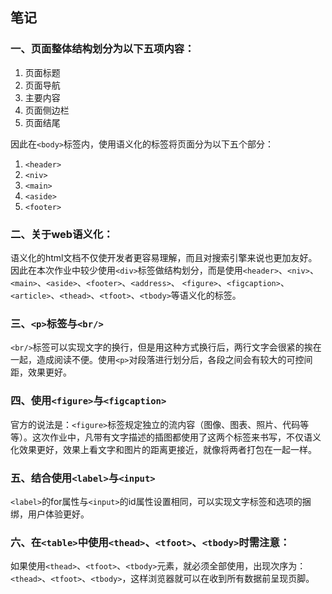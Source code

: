 ## 笔记
### 一、页面整体结构划分为以下五项内容：
1. 页面标题
2. 页面导航
3. 主要内容
4. 页面侧边栏
5. 页面结尾  

因此在`<body>`标签内，使用语义化的标签将页面分为以下五个部分：

1. `<header>`
2. `<niv>`
3. `<main>`
4. `<aside>`
5. `<footer>`
### 二、关于web语义化：
语义化的html文档不仅使开发者更容易理解，而且对搜索引擎来说也更加友好。因此在本次作业中较少使用`<div>`标签做结构划分，而是使用`<header>`、`<niv>`、`<main>`、`<aside>`、`<footer>`、`<address>`、
`<figure>`、`<figcaption>`、`<article>`、`<thead>`、`<tfoot>`、`<tbody>`等语义化的标签。
### 三、`<p>`标签与`<br/>`
`<br/>`标签可以实现文字的换行，但是用这种方式换行后，两行文字会很紧的挨在一起，造成阅读不便。使用`<p>`对段落进行划分后，各段之间会有较大的可控间距，效果更好。
### 四、使用`<figure>`与`<figcaption>`
官方的说法是：`<figure>`标签规定独立的流内容（图像、图表、照片、代码等等）。这次作业中，凡带有文字描述的插图都使用了这两个标签来书写，不仅语义化效果更好，效果上看文字和图片的距离更接近，就像将两者打包在一起一样。
### 五、结合使用`<label>`与`<input>`
`<label>`的for属性与`<input>`的id属性设置相同，可以实现文字标签和选项的捆绑，用户体验更好。
### 六、在`<table>`中使用`<thead>`、`<tfoot>`、`<tbody>`时需注意：
如果使用`<thead>`、`<tfoot>`、`<tbody>`元素，就必须全部使用，出现次序为：`<thead>`、`<tfoot>`、`<tbody>`，这样浏览器就可以在收到所有数据前呈现页脚。
